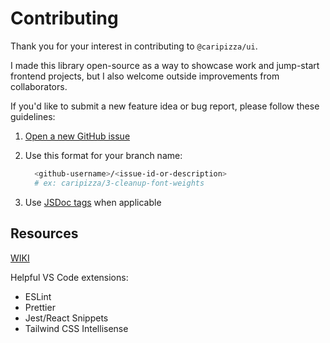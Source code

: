 # Contributing

Thank you for your interest in contributing to `@caripizza/ui`.

I made this library open-source as a way to showcase work and jump-start frontend projects, but I also welcome outside improvements from collaborators.

If you'd like to submit a new feature idea or bug report, please follow these guidelines:

1. [Open a new GitHub issue](https://github.com/caripizza/ui/issues/new)

2. Use this format for your branch name:
    ```bash
      <github-username>/<issue-id-or-description>
      # ex: caripizza/3-cleanup-font-weights
    ```

3. Use [JSDoc tags](https://jsdoc.app/tags-deprecated.html) when applicable

## Resources
[WIKI](https://github.com/caripizza/ui/wiki/Resources)

Helpful VS Code extensions:
  - ESLint
  - Prettier
  - Jest/React Snippets
  - Tailwind CSS Intellisense
